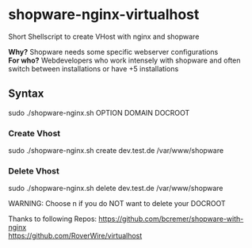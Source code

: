 # shopware-nginx-virtualhost
Short Shellscript to create VHost with nginx and shopware

**Why?**
Shopware needs some specific webserver configurations \
**For who?**
Webdevelopers who work intensely with shopware and often switch between installations or have +5 installations

## Syntax
sudo ./shopware-nginx.sh OPTION DOMAIN DOCROOT

### Create Vhost
sudo ./shopware-nginx.sh create dev.test.de /var/www/shopware

### Delete Vhost
sudo ./shopware-nginx.sh delete dev.test.de /var/www/shopware

WARNING: Choose n if you do NOT want to delete your DOCROOT


Thanks to following Repos:
https://github.com/bcremer/shopware-with-nginx \
https://github.com/RoverWire/virtualhost
